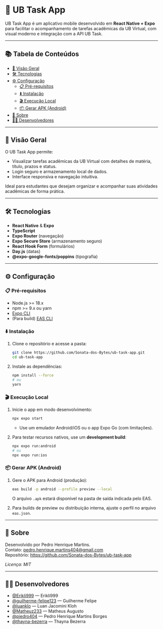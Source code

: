 # 📱 UB Task App

UB Task App é um aplicativo mobile desenvolvido em **React Native + Expo** para facilitar o acompanhamento de tarefas acadêmicas da UB Virtual, com visual moderno e integração com a API UB Task.

---

## 📚 Tabela de Conteúdos

- [📖 Visão Geral](#-visão-geral)
- [🛠 Tecnologias](#-tecnologias)
- [⚙️ Configuração](#️-configuração)
  - [📋 Pré-requisitos](#-pré-requisitos)
  - [⬇️ Instalação](#️-instalação)
  - [🎬 Execução Local](#-execução-local)
  - [📦 Gerar APK (Android)](#-gerar-apk-android)
- [📒 Sobre](#-sobre)
- [👨‍💻 Desenvolvedores](#-desenvolvedores)

---

## 📖 Visão Geral

O UB Task App permite:

- Visualizar tarefas acadêmicas da UB Virtual com detalhes de matéria, título, prazos e status.
- Login seguro e armazenamento local de dados.
- Interface responsiva e navegação intuitiva.

Ideal para estudantes que desejam organizar e acompanhar suas atividades acadêmicas de forma prática.

---

## 🛠 Tecnologias

- **React Native** & **Expo**
- **TypeScript**
- **Expo Router** (navegação)
- **Expo Secure Store** (armazenamento seguro)
- **React Hook Form** (formulários)
- **Day.js** (datas)
- **@expo-google-fonts/poppins** (tipografia)

---

## ⚙️ Configuração

### 📋 Pré-requisitos

- Node.js >= 18.x
- npm >= 9.x ou yarn
- [Expo CLI](https://docs.expo.dev/get-started/installation/)
- (Para build) [EAS CLI](https://docs.expo.dev/eas/)

### ⬇️ Instalação

1. Clone o repositório e acesse a pasta:
   ```bash
   git clone https://github.com/Sonata-dos-Bytes/ub-task-app.git
   cd ub-task-app
   ```

2. Instale as dependências:
   ```bash
   npm install --force
   # ou
   yarn
   ```

### 🎬 Execução Local

1. Inicie o app em modo desenvolvimento:
   ```bash
   npx expo start
   ```
   - Use um emulador Android/iOS ou o app Expo Go (com limitações).

2. Para testar recursos nativos, use um **development build**:
   ```bash
   npx expo run:android
   # ou
   npx expo run:ios
   ```

### 📦 Gerar APK (Android)

1. Gere o APK para Android (produção):
   ```bash
   eas build -p android --profile preview --local
   ```
   O arquivo `.apk` estará disponível na pasta de saída indicada pelo EAS.

2. Para builds de preview ou distribuição interna, ajuste o perfil no arquivo `eas.json`.

---

## 📒 Sobre

Desenvolvido por Pedro Henrique Martins.  
Contato: pedro.henrique.martins404@gmail.com  
Repositório: https://github.com/Sonata-dos-Bytes/ub-task-app

_Licença: MIT_

---

## 👨‍💻 Desenvolvedores

- [@Erikli999](https://github.com/Erikli999) — Erikli999  
- [@guilherme-felipe123](https://github.com/guilherme-felipe123) — Guilherme Felipe  
- [@luanklo](https://github.com/luanklo) — Luan Jacomini Kloh  
- [@Matheuz233](https://github.com/Matheuz233) — Matheus Augusto  
- [@piedro404](https://github.com/piedro404) — Pedro Henrique Martins Borges  
- [@thayna-bezerra](https://github.com/thayna-bezerra) — Thayna Bezerra  